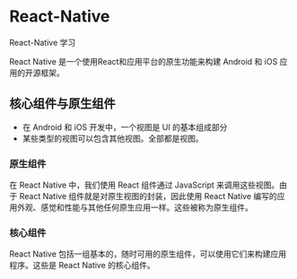 # React-Native
React-Native 学习

React Native 是一个使用React和应用平台的原生功能来构建 Android 和 iOS 应用的开源框架。

## 核心组件与原生组件

- 在 Android 和 iOS 开发中，一个视图是 UI 的基本组成部分
- 某些类型的视图可以包含其他视图。全部都是视图。

### 原生组件

在 React Native 中，我们使用 React 组件通过 JavaScript 来调用这些视图。由于 React Native 组件就是对原生视图的封装，因此使用 React Native 编写的应用外观、感觉和性能与其他任何原生应用一样。这些被称为原生组件。

### 核心组件

React Native 包括一组基本的，随时可用的原生组件，可以使用它们来构建应用程序。这些是 React Native 的核心组件。

